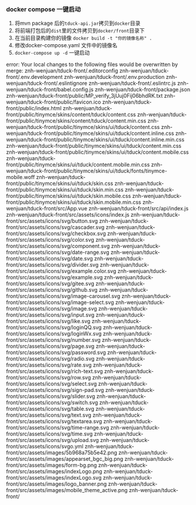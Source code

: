 ### docker compose 一键启动

1. 将mvn package 后的`tduck-api.jar`拷贝到`docker`目录
2. 将前端打包后的`dist`里的文件拷贝到`docker/front`目录下
3. 在当前目录构建你的镜像  `docker build -t "你的镜像名称" .`
4. 修改docker-compose.yaml 文件中的镜像名
5. `docker-compose up -d` 一键启动

error: Your local changes to the following files would be overwritten by merge:
znh-wenjuan/tduck-front/.editorconfig znh-wenjuan/tduck-front/.env.development znh-wenjuan/tduck-front/.env.production znh-wenjuan/tduck-front/.eslintignore znh-wenjuan/tduck-front/.eslintrc.js znh-wenjuan/tduck-front/babel.config.js znh-wenjuan/tduck-front/package.json znh-wenjuan/tduck-front/public/MP_verify_3jUuj0Fij06bhdRK.txt znh-wenjuan/tduck-front/public/favicon.ico znh-wenjuan/tduck-front/public/index.html znh-wenjuan/tduck-front/public/tinymce/skins/content/tduck/content.css znh-wenjuan/tduck-front/public/tinymce/skins/content/tduck/content.min.css znh-wenjuan/tduck-front/public/tinymce/skins/ui/tduck/content.css znh-wenjuan/tduck-front/public/tinymce/skins/ui/tduck/content.inline.css znh-wenjuan/tduck-front/public/tinymce/skins/ui/tduck/content.inline.min.css znh-wenjuan/tduck-front/public/tinymce/skins/ui/tduck/content.min.css znh-wenjuan/tduck-front/public/tinymce/skins/ui/tduck/content.mobile.css znh-wenjuan/tduck-front/public/tinymce/skins/ui/tduck/content.mobile.min.css znh-wenjuan/tduck-front/public/tinymce/skins/ui/tduck/fonts/tinymce-mobile.woff znh-wenjuan/tduck-front/public/tinymce/skins/ui/tduck/skin.css znh-wenjuan/tduck-front/public/tinymce/skins/ui/tduck/skin.min.css znh-wenjuan/tduck-front/public/tinymce/skins/ui/tduck/skin.mobile.css znh-wenjuan/tduck-front/public/tinymce/skins/ui/tduck/skin.mobile.min.css znh-wenjuan/tduck-front/src/App.vue znh-wenjuan/tduck-front/src/api/index.js znh-wenjuan/tduck-front/src/assets/icons/index.js znh-wenjuan/tduck-front/src/assets/icons/svg/button.svg znh-wenjuan/tduck-front/src/assets/icons/svg/cascader.svg znh-wenjuan/tduck-front/src/assets/icons/svg/checkbox.svg znh-wenjuan/tduck-front/src/assets/icons/svg/color.svg znh-wenjuan/tduck-front/src/assets/icons/svg/component.svg znh-wenjuan/tduck-front/src/assets/icons/svg/date-range.svg znh-wenjuan/tduck-front/src/assets/icons/svg/date.svg znh-wenjuan/tduck-front/src/assets/icons/svg/divider.svg znh-wenjuan/tduck-front/src/assets/icons/svg/example.color.svg znh-wenjuan/tduck-front/src/assets/icons/svg/example.svg znh-wenjuan/tduck-front/src/assets/icons/svg/gitee.svg znh-wenjuan/tduck-front/src/assets/icons/svg/github.svg znh-wenjuan/tduck-front/src/assets/icons/svg/image-carousel.svg znh-wenjuan/tduck-front/src/assets/icons/svg/image-select.svg znh-wenjuan/tduck-front/src/assets/icons/svg/image.svg znh-wenjuan/tduck-front/src/assets/icons/svg/input.svg znh-wenjuan/tduck-front/src/assets/icons/svg/like.svg znh-wenjuan/tduck-front/src/assets/icons/svg/loginQQ.svg znh-wenjuan/tduck-front/src/assets/icons/svg/loginWx.svg znh-wenjuan/tduck-front/src/assets/icons/svg/number.svg znh-wenjuan/tduck-front/src/assets/icons/svg/page.svg znh-wenjuan/tduck-front/src/assets/icons/svg/password.svg znh-wenjuan/tduck-front/src/assets/icons/svg/radio.svg znh-wenjuan/tduck-front/src/assets/icons/svg/rate.svg znh-wenjuan/tduck-front/src/assets/icons/svg/rich-text.svg znh-wenjuan/tduck-front/src/assets/icons/svg/row.svg znh-wenjuan/tduck-front/src/assets/icons/svg/select.svg znh-wenjuan/tduck-front/src/assets/icons/svg/sign-pad.svg znh-wenjuan/tduck-front/src/assets/icons/svg/slider.svg znh-wenjuan/tduck-front/src/assets/icons/svg/switch.svg znh-wenjuan/tduck-front/src/assets/icons/svg/table.svg znh-wenjuan/tduck-front/src/assets/icons/svg/text.svg znh-wenjuan/tduck-front/src/assets/icons/svg/textarea.svg znh-wenjuan/tduck-front/src/assets/icons/svg/time-range.svg znh-wenjuan/tduck-front/src/assets/icons/svg/time.svg znh-wenjuan/tduck-front/src/assets/icons/svg/upload.svg znh-wenjuan/tduck-front/src/assets/icons/svgo.yml znh-wenjuan/tduck-front/src/assets/images/5b968a75b5e42.png znh-wenjuan/tduck-front/src/assets/images/appearset_bgc_big.png znh-wenjuan/tduck-front/src/assets/images/form-bg.png znh-wenjuan/tduck-front/src/assets/images/indexLogo.png znh-wenjuan/tduck-front/src/assets/images/indexLogo.svg znh-wenjuan/tduck-front/src/assets/images/logo_banner.png znh-wenjuan/tduck-front/src/assets/images/mobile_theme_active.png znh-wenjuan/tduck-front/
